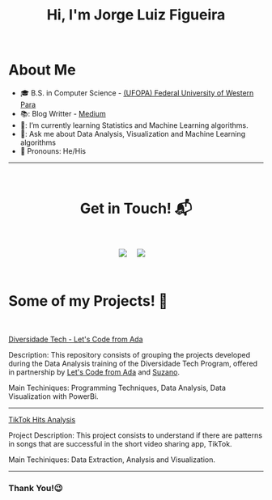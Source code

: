 

<h1 align="center">Hi, I'm Jorge Luiz Figueira<a></h1>
<Br>
<h1>About Me</h1>

  
- 🎓 B.S. in Computer Science - <a href= "http://www.ufopa.edu.br/ufopa/"> (UFOPA) Federal University of Western Para </a> 
- 📚: Blog Writter - <a href= "https://jorgeluizfigueira.com"> Medium</a> 
- 🌱: I’m currently learning Statistics and Machine Learning algorithms.
- 💬: Ask me about Data Analysis, Visualization and Machine Learning algorithms
- 💬   Pronouns: He/His
<hr>
<Br>
<h1 align="center">Get in Touch! 📬</h1>
<Br>
<p align="center">
<a href="https://www.linkedin.com/in/jorgeluizfigueira/" target="blank"><img align="center" src="https://img.shields.io/badge/LinkedIn-0077B5?style=for-the-badge&logo=linkedin&logoColor=white" /></a> &nbsp;&nbsp;&nbsp;  <a href="mailto:jorgeluizfigueira@gmail.com" target="blank"><img align="center" src="https://img.shields.io/badge/Gmail-D14836?style=for-the-badge&logo=gmail&logoColor=white" /></a>    &nbsp;&nbsp;&nbsp;       
</p>
  


  
<Br>
<h1>Some of my Projects! 🎨</h1>
<Br>
 

  
<a href="https://github.com/jorgeluizfigueira/letscode-diversidadetech/tree/main/modulo-6">Diversidade Tech - Let's Code from Ada</a>
  
Description: This repository consists of grouping the projects developed during the Data Analysis training of the Diversidade Tech Program, offered in partnership by <a href="https://letscode.com.br/">Let's Code from Ada</a> and <a href="https://suzano.com.br/">Suzano</a>.

Main Techiniques: Programming Techniques, Data Analysis, Data Visualization with PowerBi.
***
  
<a href="https://github.com/jorgeluizfigueira/tiktok-hits-analysis">TikTok Hits Analysis</a>
  
Project Description: This project consists to understand if there are patterns in songs that are successful in the short video sharing app, TikTok.

Main Techiniques: Data Extraction, Analysis and Visualization.
***

### Thank You!😉 

<Br>

<!--
**jorgeluizfigueira/jorgeluizfigueira** is a ✨ _special_ ✨ repository because its `README.md` (this file) appears on your GitHub profile.

Here are some ideas to get you started:

- 🔭 I’m currently working on ...
- 🌱 I’m currently learning ...
- 👯 I’m looking to collaborate on ...
- 🤔 I’m looking for help with ...
- 💬 Ask me about ...
- 📫 How to reach me: ...
- 😄 Pronouns: ...
- ⚡ Fun fact: ...



-->
